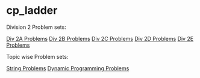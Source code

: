# cp_ladder

Division 2 Problem sets:

[Div 2A Problems](div2a.md)
[Div 2B Problems](div2b.md)
[Div 2C Problems](div2c.md)
[Div 2D Problems](div2d.md)
[Div 2E Problems](div2e.md)

Topic wise Problem sets:

[String Problems](strings.md)
[Dynamic Programming Problems](dynamicprog.md)
